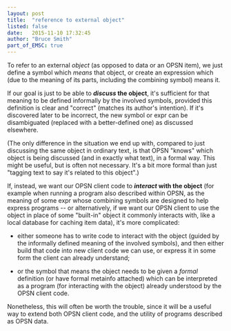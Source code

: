 ```yaml
---
layout: post
title:  "reference to external object"
listed: false
date:   2015-11-10 17:32:45
author: "Bruce Smith"
part_of_EMSC: true
---
```



To refer to an external *object* (as opposed to data or an OPSN item),
we just define a symbol which *means* that object,
or create an expression which (due to the meaning of its parts,
including the combining symbol) means it.

If our goal is just to be able to ***discuss* the object**,
it's sufficient for that meaning to be defined informally
by the involved symbols, provided this definition is clear and "correct" (matches its author's intention).
If it's discovered later to be incorrect,
the new symbol or expr can be disambiguated (replaced with a better-defined one) as discussed elsewhere.

(The only difference in the situation we end up with, compared to just discussing the same object in ordinary text,
is that OPSN "knows" which object is being discussed (and in exactly what text), in a formal way. This might be useful,
but is often not necessary. It's a bit more formal than just "tagging text to say it's related to this object".)

If, instead, we want our OPSN client code to ***interact* with the object**
(for example when running a program also described within OPSN, as the meaning of some expr
whose combining symbols are designed to help express programs -- or alternatively, if we want our OPSN client to use the object
in place of some "built-in" object
it commonly interacts with, like a local database for caching item data), it's more complicated:

* either someone has to
write code to interact with the object
(guided by the informally defined meaning of the involved symbols),
and then
either build that code into new client code we can use,
or express it in some form the client can already understand;

* or
the symbol that means the object needs to be given a *formal* definition (or have formal metainfo attached)
which can be interpreted as a program (for interacting with the object)
already understood by the OPSN client code.

Nonetheless, this will often be worth the trouble, since it will be
a useful way to extend both OPSN client code, and the utility of programs described as OPSN data.

